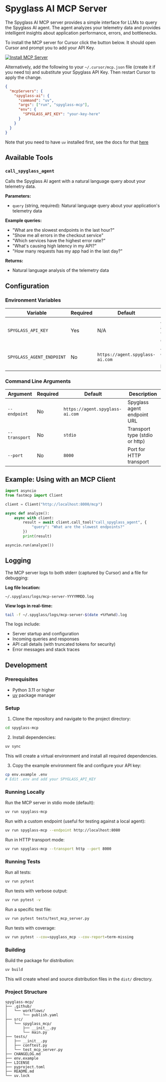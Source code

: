 # Spyglass AI MCP Server

The Spyglass AI MCP server provides a simple interface for LLMs to query the Spyglass AI agent. The agent analyzes your telemetry data and provides intelligent insights about application performance, errors, and bottlenecks.

To install the MCP server for Cursor click the button below. It should open Cursor and prompt you to add your API Key.


[![Install MCP Server](https://cursor.com/deeplink/mcp-install-dark.svg)](cursor://anysphere.cursor-deeplink/mcp/install?name=spyglass-AI&config=eyJlbnYiOnsiU1BZR0xBU1NfQVBJX0tFWSI6InlvdXIta2V5LWhlcmUifSwiY29tbWFuZCI6InV2IHJ1biBzcHlnbGFzcy1tY3AifQ%3D%3D)
 
Alternatively, add the following to your `~/.cursor/mcp.json` file (create it if you need to) and substitute your Spyglass API Key. Then restart Cursor to apply the change.
```json
{
  "mcpServers": {
    "spyglass-ai": {
      "command": "uv",
      "args": ["run", "spyglass-mcp"],
      "env": {
        "SPYGLASS_API_KEY": "your-key-here"
      }
    }
  }
}
```

Note that you need to have `uv` installed first, see the docs for that [here](https://docs.astral.sh/uv/getting-started/installation/)

## Available Tools

### `call_spyglass_agent`

Calls the Spyglass AI agent with a natural language query about your telemetry data.

**Parameters:**
- `query` (string, required): Natural language query about your application's telemetry data

**Example queries:**
- "What are the slowest endpoints in the last hour?"
- "Show me all errors in the checkout service"
- "Which services have the highest error rate?"
- "What's causing high latency in my API?"
- "How many requests has my app had in the last day?"

**Returns:**
- Natural language analysis of the telemetry data


## Configuration

### Environment Variables

| Variable | Required | Default | Description |
|----------|----------|---------|-------------|
| `SPYGLASS_API_KEY` | Yes | N/A | API Key for authentication with Spyglass agent |
| `SPYGLASS_AGENT_ENDPOINT` | No | `https://agent.spyglass-ai.com` | Agent endpoint URL (useful for local testing) |

### Command Line Arguments

| Argument | Required | Default | Description |
|----------|----------|---------|-------------|
| `--endpoint` | No | `https://agent.spyglass-ai.com` | Spyglass agent endpoint URL |
| `--transport` | No | `stdio` | Transport type (stdio or http) |
| `--port` | No | `8000` | Port for HTTP transport |

## Example: Using with an MCP Client

```python
import asyncio
from fastmcp import Client

client = Client("http://localhost:8000/mcp")

async def analyze():
    async with client:
        result = await client.call_tool("call_spyglass_agent", {
            "query": "What are the slowest endpoints?"
        })
        print(result)

asyncio.run(analyze())
```

## Logging

The MCP server logs to both stderr (captured by Cursor) and a file for debugging:

**Log file location:**
```
~/.spyglass/logs/mcp-server-YYYYMMDD.log
```

**View logs in real-time:**
```bash
tail -f ~/.spyglass/logs/mcp-server-$(date +%Y%m%d).log
```

The logs include:
- Server startup and configuration
- Incoming queries and responses
- API call details (with truncated tokens for security)
- Error messages and stack traces

## Development

### Prerequisites

- Python 3.11 or higher
- [uv](https://docs.astral.sh/uv/getting-started/installation/) package manager

### Setup

1. Clone the repository and navigate to the project directory:
```bash
cd spyglass-mcp
```

2. Install dependencies:
```bash
uv sync
```

This will create a virtual environment and install all required dependencies.

3. Copy the example environment file and configure your API key:
```bash
cp env.example .env
# Edit .env and add your SPYGLASS_API_KEY
```

### Running Locally

Run the MCP server in stdio mode (default):
```bash
uv run spyglass-mcp
```

Run with a custom endpoint (useful for testing against a local agent):
```bash
uv run spyglass-mcp --endpoint http://localhost:8080
```

Run in HTTP transport mode:
```bash
uv run spyglass-mcp --transport http --port 8000
```

### Running Tests

Run all tests:
```bash
uv run pytest
```

Run tests with verbose output:
```bash
uv run pytest -v
```

Run a specific test file:
```bash
uv run pytest tests/test_mcp_server.py
```

Run tests with coverage:
```bash
uv run pytest --cov=spyglass_mcp --cov-report=term-missing
```

### Building

Build the package for distribution:
```bash
uv build
```

This will create wheel and source distribution files in the `dist/` directory.

### Project Structure

```
spyglass-mcp/
├── .github/
│   └── workflows/
│       └── publish.yaml
├── src/
│   └── spyglass_mcp/
│       ├── __init__.py
│       └── main.py
├── tests/
│   ├── __init__.py
│   ├── conftest.py
│   └── test_mcp_server.py
├── CHANGELOG.md
├── env.example
├── LICENSE
├── pyproject.toml
├── README.md
└── uv.lock
```
